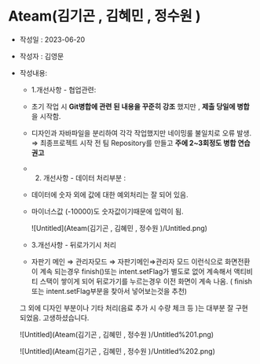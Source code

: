 # Ateam(김기곤 , 김혜민 , 정수원 )

- 작성일 : 2023-06-20
- 작성자 : 김영문
- 작성내용:
    - 1.개선사항 - 협업관련:
    - 초기 작업 시 **Git병합에 관련 된 내용을 꾸준히 강조** 했지만 , **제출 당일에 병합**을 시작함. 
    - 디자인과 자바파일을 분리하여 각각 작업했지만 네이밍룰 불일치로 오류 발생.
    ⇒ 최종프로젝트 시작 전 팀 Repository를 만들고 **주에 2~3회정도 병합 연습 권고**
    - 2. 개선사항 - 데이터 처리부분 :
    - 데이터에 숫자 외에 값에 대한 예외처리는 잘 되어 있음.
    - 마이너스값 (-10000)도 숫자값이기때문에 입력이 됨.
        
        ![Untitled](Ateam(김기곤 , 김혜민 , 정수원 )/Untitled.png)
        
    - 3.개선사항 - 뒤로가기시 처리 
    - 자판기 메인 ⇒ 관리자모드 ⇒ 자판기메인⇒관리자 모드
    이런식으로 화면전환이 계속 되는경우 finish()또는 intent.setFlag가 별도로 없어
    계속해서 액티비티 스택이 쌓이게 되어 뒤로가기를 누르는경우 이전 화면이 계속 나옴.
    ( finish 또는 intent.setFlag부분을 찾아서 넣어보는것을 추천)
    
    그 외에 디자인 부분이나 기타 처리(음료 추가 시 수량 체크 등 )는 대부분 잘 구현 되었음.
    고생하셨습니다.
    
    ![Untitled](Ateam(김기곤 , 김혜민 , 정수원 )/Untitled%201.png)
    
    ![Untitled](Ateam(김기곤 , 김혜민 , 정수원 )/Untitled%202.png)